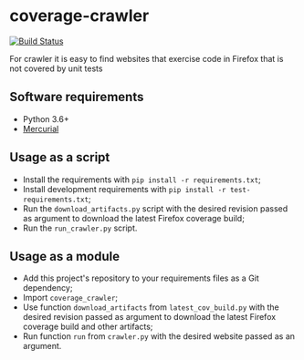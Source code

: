 # coverage-crawler
[![Build Status](https://travis-ci.org/mozilla/coverage-crawler.svg?branch=master)](https://travis-ci.org/mozilla/coverage-crawler)

For crawler it is easy to find websites that exercise code in Firefox that is not covered by unit tests

## Software requirements
- Python 3.6+
- [Mercurial](https://www.mercurial-scm.org/)

## Usage as a script

- Install the requirements with `pip install -r requirements.txt`;
- Install development requirements with `pip install -r test-requirements.txt`;
- Run the `download_artifacts.py` script with the desired revision passed as argument to download the latest Firefox coverage build;
- Run the `run_crawler.py` script.

## Usage as a module

- Add this project's repository to your requirements files as a Git dependency;
- Import `coverage_crawler`;
- Use function `download_artifacts` from `latest_cov_build.py` with the desired revision passed as argument to download the latest Firefox coverage build and other artifacts;
- Run function `run` from `crawler.py` with the desired website passed as an argument.
                                   
